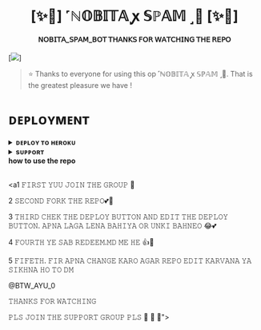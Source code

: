 <h1 align="center"><b>[✨🥀] ˹ℕ𝕆𝔹𝕀𝕋𝔸 ꭙ 𝕊ℙ𝔸𝕄 ˼🫧 [✨🥀]</b></h1>

<h4 align="center">𝖭𝖮𝖡𝖨𝖳𝖠_𝖲𝖯𝖠𝖬_𝖡𝖮𝖳 𝖳𝖧𝖠𝖭𝖪𝖲 𝖥𝖮𝖱 𝖶𝖠𝖳𝖢𝖧𝖨𝖭𝖦 𝖳𝖧𝖤 𝖱𝖤𝖯𝖮 </h4>

[<img src="https://telegra.ph/file/a2266a3a5d010292cc320.jpg"/>]

> ⭐️ Thanks to everyone for using this op ˹ℕ𝕆𝔹𝕀𝕋𝔸 ꭙ 𝕊ℙ𝔸𝕄 ˼🫧. That is the greatest pleasure we have !


# ᴅᴇᴘʟᴏʏᴍᴇɴᴛ


<details>
<summary><b>ᴅᴇᴘʟᴏʏ ᴛᴏ ʜᴇʀᴏᴋᴜ</b></summary>
<br>

[![Deploy](https://www.herokucdn.com/deploy/button.svg)](https://dashboard.heroku.com/new?template=https://github.com/NOBITA018/SPAMBOT/edit/main/README.md)

</details>


<details>
<summary><b>sᴜᴘᴘᴏʀᴛ</b></summary>
<br>

<a herf="https://t.me/+7_KPkFr0YWllMmZl"><img src="https://img.shields.io/badge/Join-Telegram%20Channel-red.svg?logo=Telegram"></a>

</details>
<summary><b>how to use the repo</b></summary>
<br>

<a1 𝙵𝙸𝚁𝚂𝚃 𝚈𝚄𝚄 𝙹𝙾𝙸𝙽 𝚃𝙷𝙴 𝙶𝚁𝙾𝚄𝙿 🤗 

2 𝚂𝙴𝙲𝙾𝙽𝙳 𝙵𝙾𝚁𝙺 𝚃𝙷𝙴 𝚁𝙴𝙿𝙾💕💫

3 𝚃𝙷𝙸𝚁𝙳 𝙲𝙷𝙴𝙺 𝚃𝙷𝙴 𝙳𝙴𝙿𝙻𝙾𝚈 𝙱𝚄𝚃𝚃𝙾𝙽 𝙰𝙽𝙳 𝙴𝙳𝙸𝚃 𝚃𝙷𝙴 𝙳𝙴𝙿𝙻𝙾𝚈 𝙱𝚄𝚃𝚃𝙾𝙽. 𝙰𝙿𝙽𝙰 𝙻𝙰𝙶𝙰 𝙻𝙴𝙽𝙰 𝙱𝙰𝙷𝙸𝚈𝙰 𝙾𝚁 𝚄𝙽𝙺𝙸 𝙱𝙰𝙷𝙽𝙴𝙾 😂💕

4 𝙵𝙾𝚄𝚁𝚃𝙷 𝚈𝙴 𝚂𝙰𝙱 𝚁𝙴𝙳𝙴𝙴𝙼.𝙼𝙳 𝙼𝙴 𝙷𝙴 👍🥀

5 𝙵𝙸𝙵𝙴𝚃𝙷. 𝙵𝙸𝚁 𝙰𝙿𝙽𝙰 𝙲𝙷𝙰𝙽𝙶𝙴 𝙺𝙰𝚁𝙾 𝙰𝙶𝙰𝚁 𝚁𝙴𝙿𝙾 𝙴𝙳𝙸𝚃 𝙺𝙰𝚁𝚅𝙰𝙽𝙰 𝚈𝙰 𝚂𝙸𝙺𝙷𝙽𝙰 𝙷𝙾 𝚃𝙾 𝙳𝙼

@BTW_AYU_0

𝚃𝙷𝙰𝙽𝙺𝚂 𝙵𝙾𝚁 𝚆𝙰𝚃𝙲𝙷𝙸𝙽𝙶 

𝙿𝙻𝚂 𝙹𝙾𝙸𝙽 𝚃𝙷𝙴 𝚂𝚄𝙿𝙿𝙾𝚁𝚃 𝙶𝚁𝙾𝚄𝙿 𝙿𝙻𝚂 🙏 🙏 🙏"></a>

</ditail>

